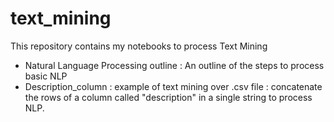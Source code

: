 # text_mining
This repository contains my notebooks to process Text Mining
- Natural Language Processing outline : An outline of the steps to process basic NLP
- Description_column : example of text mining over .csv file : concatenate the rows of a column called "description" in a single string to process NLP.
